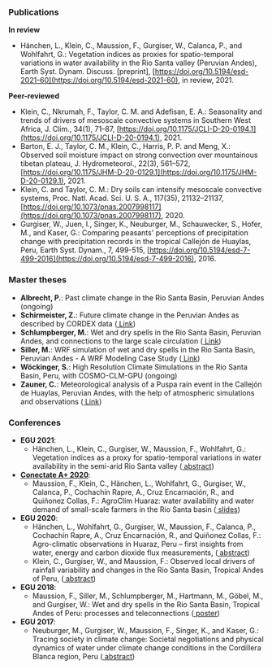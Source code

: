 ### Publications

**In review**

-  Hänchen, L., Klein, C., Maussion, F., Gurgiser, W., Calanca, P., and Wohlfahrt, G.: Vegetation indices as proxies for spatio-temporal variations in water availability in the Rio Santa valley (Peruvian Andes), Earth Syst. Dynam. Discuss. [preprint], [https://doi.org/10.5194/esd-2021-60](https://doi.org/10.5194/esd-2021-60), in review, 2021. 

**Peer-reviewed**

- Klein, C., Nkrumah, F., Taylor, C. M. and Adefisan, E. A.: Seasonality and trends of drivers of mesoscale convective systems in Southern West Africa, J. Clim., 34(1), 71–87, [https://doi.org/10.1175/JCLI-D-20-0194.1](https://doi.org/10.1175/JCLI-D-20-0194.1), 2021.
- Barton, E. J., Taylor, C. M., Klein, C., Harris, P. P. and Meng, X.: Observed soil moisture impact on strong convection over mountainous tibetan plateau, J. Hydrometeorol., 22(3), 561–572, [https://doi.org/10.1175/JHM-D-20-0129.1](https://doi.org/10.1175/JHM-D-20-0129.1), 2021.
- Klein, C. and Taylor, C. M.: Dry soils can intensify mesoscale convective systems, Proc. Natl. Acad. Sci. U. S. A., 117(35), 21132–21137, [https://doi.org/10.1073/pnas.2007998117](https://doi.org/10.1073/pnas.2007998117), 2020.
- Gurgiser, W., Juen, I., Singer, K., Neuburger, M., Schauwecker, S., Hofer, M., and Kaser, G.: Comparing peasants' perceptions of precipitation change with precipitation records in the tropical Callejón de Huaylas, Peru, Earth Syst. Dynam., 7, 499-515, [https://doi.org/10.5194/esd-7-499-2016](https://doi.org/10.5194/esd-7-499-2016), 2016.

### Master theses

- **Albrecht, P.**: Past climate change in the Rio Santa Basin, Peruvian Andes (ongoing)
- **Schirmeister, Z.**: Future climate change in the Peruvian Andes as described by CORDEX data ([<i class="fa fa-file-pdf-o" aria-hidden="true"></i> Link](https://diglib.uibk.ac.at/ulbtirolhs/content/titleinfo/5884055))
- **Schlumpberger, M.**: Wet and dry spells in the Rio Santa Basin, Peruvian Andes, and connections to the large scale circulation ([<i class="fa fa-file-pdf-o" aria-hidden="true"></i> Link](http://diglib.uibk.ac.at/urn:nbn:at:at-ubi:1-6985))
- **Siller, M.**: WRF simulation of wet and dry spells in the Rio Santa Basin, Peruvian Andes - A WRF Modeling Case Study ([<i class="fa fa-file-pdf-o" aria-hidden="true"></i> Link](http://diglib.uibk.ac.at/urn:nbn:at:at-ubi:1-7816))
- **Wöckinger, S.**: High Resolution Climate Simulations in the Rio Santa Basin, Peru, with COSMO-CLM-GPU (ongoing)
- **Zauner, C.**: Meteorological analysis of a Puspa rain event in the Callejón de Huaylas, Peruvian Andes, with the help of atmospheric simulations and observations ([<i class="fa fa-file-pdf-o" aria-hidden="true"></i> Link](https://diglib.uibk.ac.at/ulbtirolhs/content/titleinfo/5548678))

### Conferences


- **EGU 2021**:
  -  Hänchen, L., Klein, C., Gurgiser, W., Maussion, F., Wohlfahrt, G.: Vegetation indices as a proxy for spatio-temporal variations in water availability in the semi-arid Rio Santa valley ([<i class="fa fa-file-pdf-o" aria-hidden="true"></i> abstract](https://meetingorganizer.copernicus.org/EGU21/EGU21-8330.html))
- **[Conectate A+ 2020](https://cloc.condesan.org/online-conference-on-climate-change-health-and-mountain-ecosystems-and-their-governance-in-support-of-sustainable-development-in-the-tropical-andes-central-america-region-andes-july-7/)**:
  -  Maussion, F., Klein, C., Hänchen, L., Wohlfahrt, G., Gurgiser, W., Calanca, P., Cochachín Rapre, A., Cruz Encarnación, R., and Quiñonez Collas, F.: AgroClim Huaraz: water availability and water demand of small-scale farmers in the Rio Santa basin ([<i class="fa fa-file-pdf-o" aria-hidden="true"></i> slides](/img/posts/conectate/Conectate_slides_AgroClim_Maussion.pdf))
- **EGU 2020**: 
  - Hänchen, L., Wohlfahrt, G., Gurgiser, W., Maussion, F., Calanca, P., Cochachín Rapre, A., Cruz Encarnación, R., and Quiñonez Collas, F.: Agro-climatic observations in Huaraz, Peru – first insights from water, energy and carbon dioxide flux measurements, 
  ([<i class="fa fa-file-pdf-o" aria-hidden="true"></i> abstract](https://meetingorganizer.copernicus.org/EGU2020/EGU2020-17630.html))
  - Klein, C., Gurgiser, W., and Maussion, F.: Observed local drivers of rainfall variability and changes in the Rio Santa Basin, Tropical Andes of Peru, 
  ([<i class="fa fa-file-pdf-o" aria-hidden="true"></i> abstract](https://meetingorganizer.copernicus.org/EGU2020/EGU2020-19981.html))
- **EGU 2018**: 
  - Maussion, F., Siller, M., Schlumpberger, M., Hartmann, M., Göbel, M.,  and Gurgiser, W.:
  Wet and dry spells in the Rio Santa Basin, Tropical Andes of Peru: processes and teleconnections
  ([<i class="fa fa-file-pdf-o" aria-hidden="true"></i> poster](https://fabienmaussion.info/2018/04/06/egu-2018/))
- **EGU 2017**: 
  - Neuburger, M., Gurgiser, W., Maussion, F., Singer, K., and Kaser, G.:
  Tracing society in climate change: Societal negotiations and physical dynamics of water
  under climate change conditions in the Cordillera Blanca region, Peru
  ([<i class="fa fa-file-pdf-o" aria-hidden="true"></i> abstract](https://meetingorganizer.copernicus.org/EGU2017/EGU2017-3910.pdf))

